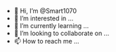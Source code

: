 - 👋 Hi, I’m @Smart1070
- 👀 I’m interested in ...
- 🌱 I’m currently learning ...
- 💞️ I’m looking to collaborate on ...
- 📫 How to reach me ...

<!---
Smart1070/Smart1070 is a ✨ special ✨ repository because its `README.md` (this file) appears on your GitHub profile.
You can click the Preview link to take a look at your changes.
--->
